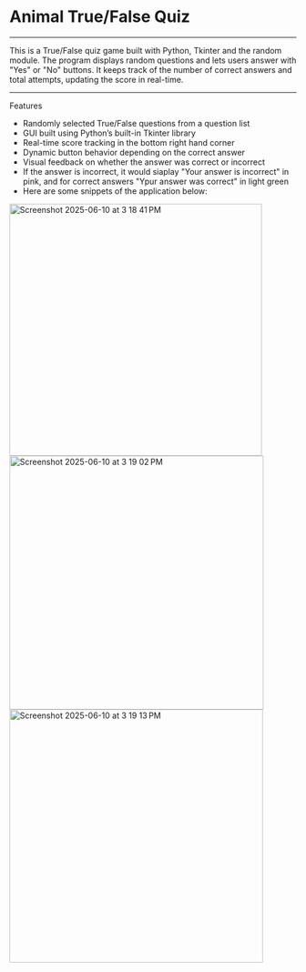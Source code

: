 # Animal True/False Quiz
____________________________________

This is a True/False quiz game built with Python, Tkinter and the random module. The program displays random questions and lets users answer with "Yes" or "No" buttons. It keeps track of the number of correct answers and total attempts, updating the score in real-time. 

________

Features 

* Randomly selected True/False questions from a question list
* GUI built using Python’s built-in Tkinter library
* Real-time score tracking in the bottom right hand corner
* Dynamic button behavior depending on the correct answer
* Visual feedback on whether the answer was correct or incorrect
* If the answer is incorrect, it would siaplay "Your answer is incorrect" in pink, and for correct answers "Ypur answer was correct" in light green
* Here are some snippets of the application below:


<img width="443" alt="Screenshot 2025-06-10 at 3 18 41 PM" src="https://github.com/user-attachments/assets/cf540191-8952-48c0-8057-dc4a3eef4885" />


<img width="446" alt="Screenshot 2025-06-10 at 3 19 02 PM" src="https://github.com/user-attachments/assets/18cf2b13-3652-4f0c-92dd-9ceeac4eb20c" />


<img width="445" alt="Screenshot 2025-06-10 at 3 19 13 PM" src="https://github.com/user-attachments/assets/5fbe9c7a-5455-492d-929b-d1db1818f274" />
